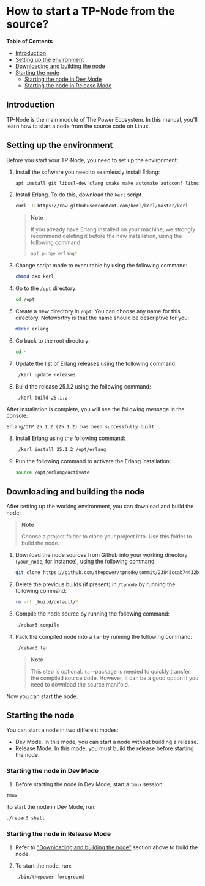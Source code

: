 # How to start a TP-Node from the source?

**Table of Contents**

   - [Introduction](#introduction)
   - [Setting up the environment](#setting-up-the-environment)
   - [Downloading and building the node](#downloading-and-building-the-node)
   - [Starting the node](#starting-the-node)
      - [Starting the node in Dev Mode](#starting-the-node-in-dev-mode)
      - [Starting the node in Release Mode](#starting-the-node-in-release-mode)

## Introduction

TP-Node is the main module of The Power Ecosystem. In this manual, you'll learn how to start a node from the source code on Linux.

## Setting up the environment

Before you start your TP-Node, you need to set up the environment:

1. Install the software you need to seamlessly install Erlang:

   ```bash
   apt install git libssl-dev clang cmake make automake autoconf libncurses5-dev gcc g++
   ```

2. Install Erlang. To do this, download the `kerl` script

   ```bash
   curl -O https://raw.githubusercontent.com/kerl/kerl/master/kerl
   ```
   > **Note**
   >
   > If you already have Erlang installed on your machine, we strongly recommend deleting it before the new installation, using the following command:
   >
   > ```bash
   > apt purge erlang*
   > ```

3. Change script mode to executable by using the following command:

   ```bash
   chmod a+x kerl
   ```

4. Go to the `/opt` directory:

   ```bash
   cd /opt
   ```

5. Create a new directory in `/opt`. You can choose any name for this directory. Noteworthy is that the name should be descriptive for you:

   ```bash
   mkdir erlang
   ```

6. Go back to the root directory:

   ```bash
   cd ~
   ```

7. Update the list of Erlang releases using the following command:

   ```bash
   ./kerl update releases
   ```

8. Build the release 25.1.2 using the following command:

   ```bash
   ./kerl build 25.1.2
   ```

After installation is complete, you will see the following message in the console:

   ```text
   Erlang/OTP 25.1.2 (25.1.2) has been successfully built
   ```

8. Install Erlang using the following command:

   ```bash
   ./kerl install 25.1.2 /opt/erlang
   ```

9. Run the following command to activate the Erlang installation:

   ```bash
   source /opt/erlang/activate
   ```

## Downloading and building the node

After setting up the working environment, you can download and build the node:

> **Note**
> 
> Choose a project folder to clone your project into. Use this folder to build the node.

1. Download the node sources from Github into your working directory (`your_node`, for instance), using the following command:

   ```bash
   git clone https://github.com/thepower/tpnode/commit/23845ccab74432b2e7a85a53e036542cf774ae82
   ```

2. Delete the previous builds (if present) in `/tpnode` by running the following command:

   ```bash
   rm -rf _build/default/*
   ```

3. Compile the node source by running the following command:

   ```bash
   ./rebar3 compile
   ```
4. Pack the compiled node into a `tar` by running the following command:

   ```bash
   ./rebar3 tar
   ```

   > **Note**
   >
   > This step is optional. `tar`-package is needed to quickly transfer the compiled source code. However, it can be a good option if you need to download the source manifold.

Now you can start the node.

## Starting the node

You can start a node in two different modes:

- Dev Mode. In this mode, you can start a node without building a release.
- Release Mode. In this mode, you must build the release before starting the node.

### Starting the node in Dev Mode

1. Before starting the node in Dev Mode, start a `tmux` session:

```bash
tmux
```

To start the node in Dev Mode, run:

```bash
./rebar3 shell
```
### Starting the node in Release Mode

1. Refer to ["Downloading and building the node"](#downloading-and-building-the-node) section above to build the node.
2. To start the node, run:

   ```bash
   ./bin/thepower foreground
   ```
